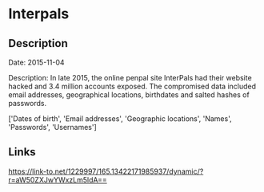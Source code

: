 # Interpals

## Description

Date: 2015-11-04

Description:
In late 2015, the online penpal site InterPals had their website hacked and 3.4 million accounts exposed. The compromised data included email addresses, geographical locations, birthdates and salted hashes of passwords.


['Dates of birth', 'Email addresses', 'Geographic locations', 'Names', 'Passwords', 'Usernames']

## Links

https://link-to.net/1229997/165.13422171985937/dynamic/?r=aW50ZXJwYWxzLm5ldA==